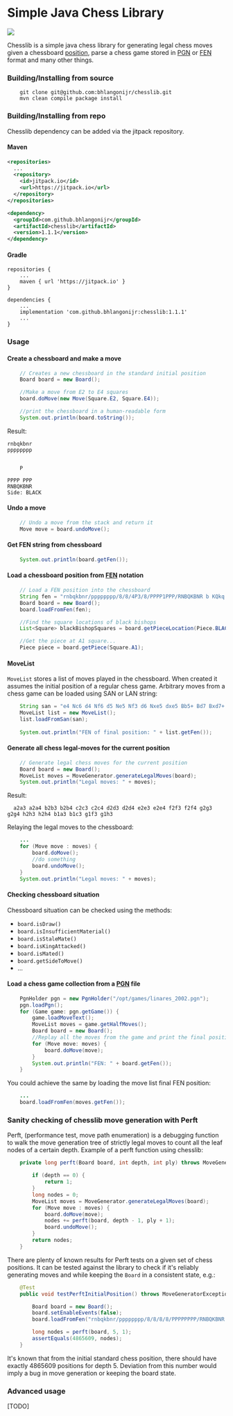 Simple Java Chess Library
=========================

[![](https://jitpack.io/v/bhlangonijr/chesslib.svg)](https://jitpack.io/#bhlangonijr/chesslib)

Chesslib is a simple java chess library for generating
legal chess moves given a chessboard [position](https://en.wikipedia.org/wiki/Chess#Setup),
parse a chess game stored in [PGN](https://en.wikipedia.org/wiki/Portable_Game_Notation) or [FEN](https://en.wikipedia.org/wiki/Forsyth–Edwards_Notation) format and many other things.

### Building/Installing from source

```
    git clone git@github.com:bhlangonijr/chesslib.git
    mvn clean compile package install
```

### Building/Installing from repo

Chesslib dependency can be added via the jitpack repository.

#### Maven

```xml
<repositories>
  ...
  <repository>
    <id>jitpack.io</id>
    <url>https://jitpack.io</url>
  </repository>
</repositories>
```

```xml
<dependency>
  <groupId>com.github.bhlangonijr</groupId>
  <artifactId>chesslib</artifactId>
  <version>1.1.1</version>
</dependency>
```

#### Gradle

```
repositories {
    ...
    maven { url 'https://jitpack.io' }
}
```

```
dependencies {
    ...
    implementation 'com.github.bhlangonijr:chesslib:1.1.1'
    ...
}
```

### Usage

#### Create a chessboard and make a move

```java
    // Creates a new chessboard in the standard initial position
    Board board = new Board();

    //Make a move from E2 to E4 squares
    board.doMove(new Move(Square.E2, Square.E4));

    //print the chessboard in a human-readable form
    System.out.println(board.toString());
```
Result:
```
rnbqkbnr
pppppppp


    P

PPPP PPP
RNBQKBNR
Side: BLACK
```
#### Undo a move

```java
    // Undo a move from the stack and return it
    Move move = board.undoMove();

```

#### Get FEN string from chessboard

```java
    System.out.println(board.getFen());

```


#### Load a chessboard position from [FEN](https://en.wikipedia.org/wiki/Forsyth–Edwards_Notation) notation

```java
    // Load a FEN position into the chessboard
    String fen = "rnbqkbnr/pppppppp/8/8/4P3/8/PPPP1PPP/RNBQKBNR b KQkq e3 0 1";
    Board board = new Board();
    board.loadFromFen(fen);

    //Find the square locations of black bishops
    List<Square> blackBishopSquares = board.getPieceLocation(Piece.BLACK_BISHOP);

    //Get the piece at A1 square...
    Piece piece = board.getPiece(Square.A1);
```
#### MoveList

`MoveList` stores a list of moves played in the chessboard. When created it assumes the initial 
position of a regular chess game. Arbitrary moves from a chess game can be loaded using SAN or LAN string: 

```java
    String san = "e4 Nc6 d4 Nf6 d5 Ne5 Nf3 d6 Nxe5 dxe5 Bb5+ Bd7 Bxd7+ Qxd7 Nc3 e6 O-O exd5 ";
    MoveList list = new MoveList();
    list.loadFromSan(san);
    
    System.out.println("FEN of final position: " + list.getFen());

```

#### Generate all chess legal-moves for the current position

```java
    // Generate legal chess moves for the current position
    Board board = new Board();
    MoveList moves = MoveGenerator.generateLegalMoves(board);
    System.out.println("Legal moves: " + moves);
```
Result:
```
  a2a3 a2a4 b2b3 b2b4 c2c3 c2c4 d2d3 d2d4 e2e3 e2e4 f2f3 f2f4 g2g3 g2g4 h2h3 h2h4 b1a3 b1c3 g1f3 g1h3
```

Relaying the legal moves to the chessboard:

```java
    ...
    for (Move move : moves) {
        board.doMove();
        //do something
        board.undoMove();
    }
    System.out.println("Legal moves: " + moves);
```

#### Checking chessboard situation

Chessboard situation can be checked using the methods:
 
  - `board.isDraw()`
  - `board.isInsufficientMaterial()`
  - `board.isStaleMate()`
  - `board.isKingAttacked()`
  - `board.isMated()`
  - `board.getSideToMove()`
  - ...

#### Load a chess game collection from a [PGN](https://en.wikipedia.org/wiki/Portable_Game_Notation) file

```java
    PgnHolder pgn = new PgnHolder("/opt/games/linares_2002.pgn");
    pgn.loadPgn();
    for (Game game: pgn.getGame()) {
        game.loadMoveText();
        MoveList moves = game.getHalfMoves();
        Board board = new Board();
        //Replay all the moves from the game and print the final position in FEN format
        for (Move move: moves) {
            board.doMove(move);
        }
        System.out.println("FEN: " + board.getFen());
    }
```
You could achieve the same by loading the move list final FEN position:
```java
    ...
    board.loadFromFen(moves.getFen());

```

### Sanity checking of chesslib move generation with Perft

Perft, (performance test, move path enumeration) is a debugging function to walk the 
move generation tree of strictly legal moves to count all the leaf nodes of a certain depth.
Example of a perft function using chesslib: 

```java
    private long perft(Board board, int depth, int ply) throws MoveGeneratorException {

        if (depth == 0) {
            return 1;
        }
        long nodes = 0;      
        MoveList moves = MoveGenerator.generateLegalMoves(board);
        for (Move move : moves) {
            board.doMove(move);
            nodes += perft(board, depth - 1, ply + 1);
            board.undoMove();
        }
        return nodes;
    }
``` 

There are plenty of known results for Perft tests on a given set of chess positions.
It can be tested against the library to check if it's reliably generating moves and while 
keeping the `Board` in a consistent state, e.g.:

```java
    @Test
    public void testPerftInitialPosition() throws MoveGeneratorException {

        Board board = new Board();
        board.setEnableEvents(false);
        board.loadFromFen("rnbqkbnr/pppppppp/8/8/8/8/PPPPPPPP/RNBQKBNR w KQkq - 0 1");

        long nodes = perft(board, 5, 1);
        assertEquals(4865609, nodes);
    }
``` 

It's known that from the initial standard chess position, there should have exactly 4865609 positions
for depth 5. Deviation from this number would imply a bug in move generation or keeping the board state. 

### Advanced usage

[TODO]

